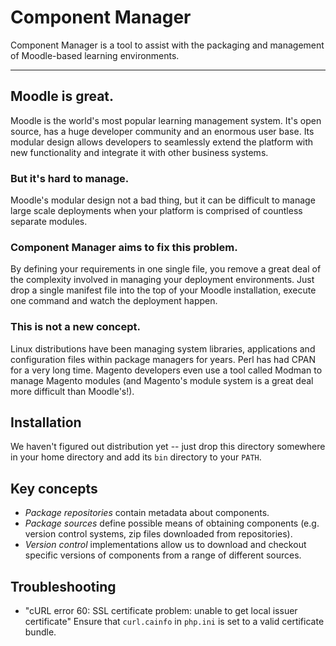 # Component Manager

Component Manager is a tool to assist with the packaging and management 
of Moodle-based learning environments.

* * *

## Moodle is great.

Moodle is the world's most popular learning management system. It's open source,
has a huge developer community and an enormous user base. Its modular design
allows developers to seamlessly extend the platform with new functionality and
integrate it with other business systems.

### But it's hard to manage.

Moodle's modular design not a bad thing, but it can be difficult to manage large
scale deployments when your platform is comprised of countless separate modules.

### Component Manager aims to fix this problem.

By defining your requirements in one single file, you remove a great deal of the
complexity involved in managing your deployment environments. Just drop a single
manifest file into the top of your Moodle installation, execute one command and
watch the deployment happen.

### This is not a new concept.

Linux distributions have been managing system libraries, applications and
configuration files within package managers for years. Perl has had CPAN for a
very long time. Magento developers even use a tool called Modman to manage
Magento modules (and Magento's module system is a great deal more difficult than
Moodle's!).

## Installation

We haven't figured out distribution yet -- just drop this directory somewhere in
your home directory and add its ```bin``` directory to your ```PATH```.

## Key concepts

* _Package repositories_ contain metadata about components.
* _Package sources_ define possible means of obtaining components (e.g. version
  control systems, zip files downloaded from repositories).
* _Version control_ implementations allow us to download and checkout specific
  versions of components from a range of different sources.

## Troubleshooting

* "cURL error 60: SSL certificate problem: unable to get local issuer certificate"
  Ensure that ```curl.cainfo``` in ```php.ini``` is set to a valid certificate bundle.
